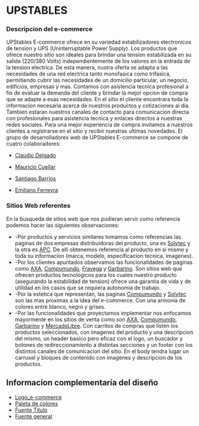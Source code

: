 
   # UPSTABLES 
   ### Descripcion del e-commerce
   UPStables E-commerce ofrece en su variedad estabilizadores electronicos de tension y UPS (Uninterruptable Power Supply). Los productos que ofrece nuestro sitio son ideales para brindar una tension estabilizada en su salida (220/380 Volts) independientemente de los valores en la entrada de la tension electrica. De esta manera, nustra oferta se adapta a las necesidades de una red electrica tanto monofasica como trifasica, permitiendo cubrir las necesidades de un domicilio particular, un negocio, edificios, empresas y mas. Contamos con asistencia tecnica profesional a fin de evaluar la demanda del cliente y brindar la mejor opcion de compra que se adapte a esas necesidades. En el sitio el cliente encontrara toda la informacion necesaria acerca de nuestros productos y cotizaciones al dia. Tambien estaran nuestros canales de contacto para comunicacion directa con profesionales para asistencia tecnica y enlaces directos a nuestras redes sociales. Para una mejor experiencia de compra invitamos a nuestros clientes a registrarse en el sitio y recibir nuestras ultimas novedades.
   El grupo de desarrolladores web de UPStables E-commerce se compone de cuatro colaboradores:

* [Claudio Delgado](https://github.com/Mubel77/Comision2023-Grupo8-Upstable)

* [Mauricio Cuellar](https://github.com/Mubel77/Comision2023-Grupo8-Upstable)
	
* [Santiago Barrios](https://github.com/Mubel77/Comision2023-Grupo8-Upstable)
	
* [Emiliano Ferreyra](https://github.com/Mubel77/Comision2023-Grupo8-Upstable)

### Sitios Web referentes
   En la busqueda de sitios web que nos pudieran servir como referencia podemos hacer las siguientes observaciones:
* -Por productos y servicios similares tomamos como referencias las paginas de dos empresas distribuidoras del producto, una es [Solytec](http://www.solytec.com.ar) y la otra es [APC](https://www.apc.com/ar). De alli obtenemos referencia al producto en si mismo y toda su informacion (marca, modelo, especificacion tecnica, imagenes).
* -Por los clientes apuntados observamos las funcionalidades de paginas como [AXA](https://axa.com.ar/), [Compumundo](https://www.compumundo.com.ar/), [Fravega](https://www.fravega.com/) y [Garbarino](https://www.garbarino.com/). Son sitios web que ofrecen productos tecnologicos para los cuales nuestro producto (asegurando la estabilidad de tension) ofrece una garantia de vida y de utilidad en los casos que se requiera autonomia de trabajo.
* -Por la estetica que representan, las paginas [Compumundo](https://www.compumundo.com.ar/) y [Solytec](http://www.solytec.com.ar) son las mas proximas a la idea del e-commerce. Con una armonia de colores entre blanco, negro y grises.
* -Por las funcionalidades que proyectamos implementar nos enfocamos mayormente en los sitios de venta como son [AXA](https://axa.com.ar/), [Compumundo](https://www.compumundo.com.ar/), [Garbarino](https://www.garbarino.com/) y [MercadoLibre](https://mercadolibre.com.ar). Con carritos de compras que listen los productos seleccionados, con imagenes del producto y una descripcion del mismo, un header basico pero eficaz con el logo, un buscador y botones de redireccionamiento a distintas secciones y un footer con los distintos canales de comunicacion del sitio. En el body tendra lugar un carrusel y bloques de contenido con imagenes y descripcion de los productos.

## Informacion complementaria del diseño
* [Logo_e-commerce](./Desing/logo_upstables.jpg)
* [Paleta de colores](./Desing/paletaColor_proyectoUPSTABLES.jpeg)
* [Fuente Titulo](./Desing/Tipografia/image_AlumniSansCollegiateOne.png)
* [Fuente general](./Desing/Tipografia/image_Roboto.png)

